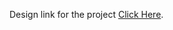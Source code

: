 Design link for the project [Click Here](https://www.figma.com/file/Fe82oXE4NZtmaqC55zQZDU/yourmate-Bangkit-2022).